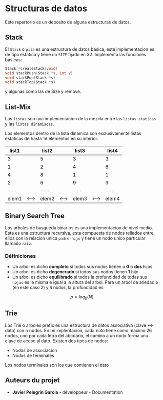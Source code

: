# Structuras de datos

Este repertorio es un deposito de alguna estructuras de datos.

## Stack

El `Stack` o `pila` es una estructura de datos basica, esta implementacion es de tipo estatica y tiene un `SIZE` fijado en 32.
Implementa las funciones basicas:

```c
Stack *createStack(void)
void stackPush(Stack *s, int v)
void stackPop(Stack *s)
void stackTop(Stack *s)

```
y algunas como las de Size y remove.

## List-Mix
Las `listas` son una implementacion de la mezcla entre las `listas staticas` y las `listas dinamiscas`.

Los elementos dentro de la lista dinamica son exclusivamente listas estaticas de hasta `16` elementos en su interior.

| list1 |      | list2 |      | list3 |      | list4 |
| ----- | ---- | ----- | ---- | ----- | ---- | ----- |
|   3   |      |   5   |      |   3   |      |   3   |
|   1   |      |   2   |      |   4   |      |   6   |
|   4   |      |   8   |      |   1   |      |   1   |
|   2   |      |   6   |      |   9   |      |   9   |
|  ---  |      |  ---  |      |  ---  |      |  ---  |
| elem1 | <--> | elem2 | <--> | elem3 | <--> | elem4 |


## Binary Search Tree
Los arboles de busqueda binarios es una implementacion de nivel medio.
Esta es una estructura recursiva, esta compuesta de nodos reliados entre ellos con la relacion unica `padre-hijo` y tiene un nodo unico particular llamado `raiz`.
### Définiciones
- Un arbol es dicho **completo** si todos sus nodos tienen o **0** o **dos** hijos
- Un arbol es dicho **degenerado** si todos sus nodos tienen **1** hijo
- Un arbol es dicho **equilibrado** si todos la profundidad de todas sus `hojas` es la misma e igual a la altura del arbol. Para un arbol de ariedad `b` (en este caso 2) y `N` nodos, la profundidad es
 
$$
p = log_b(N) 
$$

## Trie
Los Trie o arboles prefix es una estructura de datos associativa (clave <-> dato) con n nodos. En mi implentacion, cada noto tiene como maximo 26 nodos, uno por cada letra del abcdario, el camino a un nodo forma una clave de aceso al dato.
Existen dos tipos de nodos:

- Nodos de associacion
- Nodos de terminales

Los nodos terminales son los que contienen el dato


## Auteurs du projet

- **Javier Pelegrin Garcia** - développeur - Documentation